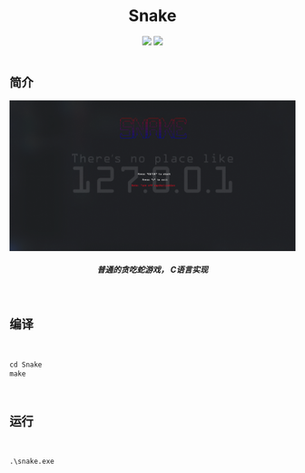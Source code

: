 <h1 align=center><b>Snake</b></h1>
<div align=center>
    <img src="https://img.shields.io/badge/Github-lnznjn-yellow?style=plastic&logo=github">
    <img src="https://img.shields.io/badge/C-yellow?style=plastic&logo=c" />
</div>

</br>

## 简介
<div align=center>
    <img src='img/banner.png' style='zoom:'>
</div>

<h5 align=center>普通的贪吃蛇游戏， C语言实现</h5>

</br>

## 编译

</br>

```shell
cd Snake
make
```

</br>

## 运行

</br>

```shell
.\snake.exe
```
